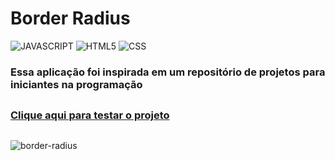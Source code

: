 # Border Radius

<div style="display: inline_block" >
    <img aling="center" alt="JAVASCRIPT" src="https://img.shields.io/badge/JavaScript-F7DF1E?style=for-the-badge&logo=javascript&logoColor=black" />
    <img aling="center" alt="HTML5" src="https://img.shields.io/badge/HTML5-E34F26?style=for-the-badge&logo=html5&logoColor=white" />
    <img aling="center" alt="CSS" src="https://img.shields.io/badge/CSS3-1572B6?style=for-the-badge&logo=css3&logoColor=white" />

</div>

### Essa aplicação foi inspirada em um repositório de projetos para iniciantes na programação

##

### [Clique aqui para testar o projeto](https://beniciojorente.github.io/Border-Radius/)


##

![border-radius](https://user-images.githubusercontent.com/58252865/191932532-f3eb5349-f751-4b28-8d71-63a144372392.gif)

